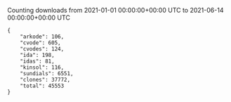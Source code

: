 
Counting downloads from 2021-01-01 00:00:00+00:00 UTC to 2021-06-14 00:00:00+00:00 UTC

```
{
    "arkode": 106,
    "cvode": 605,
    "cvodes": 124,
    "ida": 198,
    "idas": 81,
    "kinsol": 116,
    "sundials": 6551,
    "clones": 37772,
    "total": 45553
}
```
